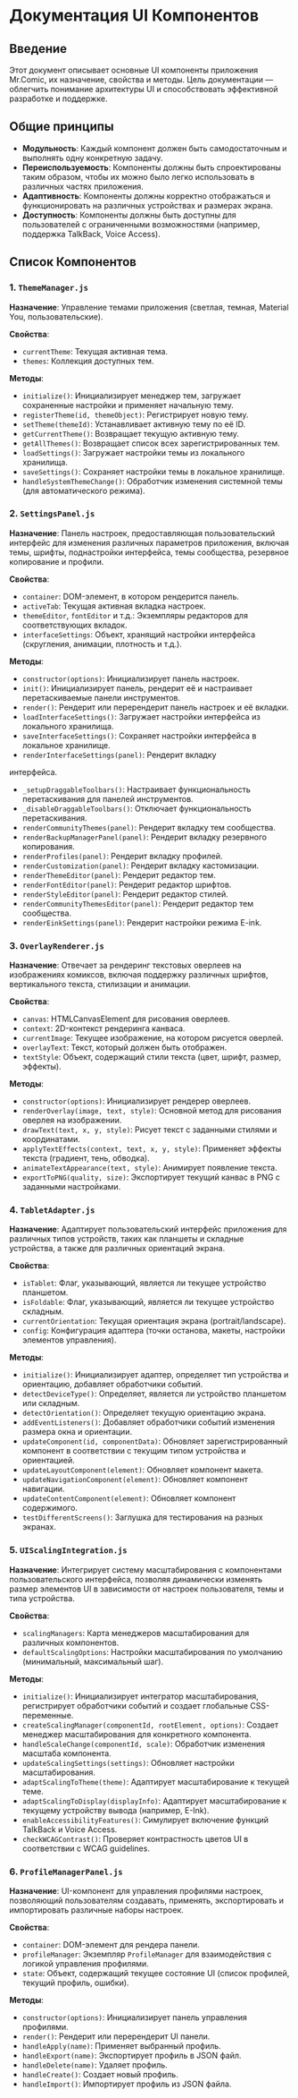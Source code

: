 # Документация UI Компонентов

## Введение

Этот документ описывает основные UI компоненты приложения Mr.Comic, их назначение, свойства и методы. Цель документации — облегчить понимание архитектуры UI и способствовать эффективной разработке и поддержке.

## Общие принципы

*   **Модульность**: Каждый компонент должен быть самодостаточным и выполнять одну конкретную задачу.
*   **Переиспользуемость**: Компоненты должны быть спроектированы таким образом, чтобы их можно было легко использовать в различных частях приложения.
*   **Адаптивность**: Компоненты должны корректно отображаться и функционировать на различных устройствах и размерах экрана.
*   **Доступность**: Компоненты должны быть доступны для пользователей с ограниченными возможностями (например, поддержка TalkBack, Voice Access).

## Список Компонентов

### 1. `ThemeManager.js`

**Назначение**: Управление темами приложения (светлая, темная, Material You, пользовательские).

**Свойства**:
*   `currentTheme`: Текущая активная тема.
*   `themes`: Коллекция доступных тем.

**Методы**:
*   `initialize()`: Инициализирует менеджер тем, загружает сохраненные настройки и применяет начальную тему.
*   `registerTheme(id, themeObject)`: Регистрирует новую тему.
*   `setTheme(themeId)`: Устанавливает активную тему по её ID.
*   `getCurrentTheme()`: Возвращает текущую активную тему.
*   `getAllThemes()`: Возвращает список всех зарегистрированных тем.
*   `loadSettings()`: Загружает настройки темы из локального хранилища.
*   `saveSettings()`: Сохраняет настройки темы в локальное хранилище.
*   `handleSystemThemeChange()`: Обработчик изменения системной темы (для автоматического режима).

### 2. `SettingsPanel.js`

**Назначение**: Панель настроек, предоставляющая пользовательский интерфейс для изменения различных параметров приложения, включая темы, шрифты, поднастройки интерфейса, темы сообщества, резервное копирование и профили.

**Свойства**:
*   `container`: DOM-элемент, в котором рендерится панель.
*   `activeTab`: Текущая активная вкладка настроек.
*   `themeEditor`, `fontEditor` и т.д.: Экземпляры редакторов для соответствующих вкладок.
*   `interfaceSettings`: Объект, хранящий настройки интерфейса (скругления, анимации, плотность и т.д.).

**Методы**:
*   `constructor(options)`: Инициализирует панель настроек.
*   `init()`: Инициализирует панель, рендерит её и настраивает перетаскиваемые панели инструментов.
*   `render()`: Рендерит или перерендерит панель настроек и её вкладки.
*   `loadInterfaceSettings()`: Загружает настройки интерфейса из локального хранилища.
*   `saveInterfaceSettings()`: Сохраняет настройки интерфейса в локальное хранилище.
*   `renderInterfaceSettings(panel)`: Рендерит вкладку 


интерфейса.
*   `_setupDraggableToolbars()`: Настраивает функциональность перетаскивания для панелей инструментов.
*   `_disableDraggableToolbars()`: Отключает функциональность перетаскивания.
*   `renderCommunityThemes(panel)`: Рендерит вкладку тем сообщества.
*   `renderBackupManagerPanel(panel)`: Рендерит вкладку резервного копирования.
*   `renderProfiles(panel)`: Рендерит вкладку профилей.
*   `renderCustomization(panel)`: Рендерит вкладку кастомизации.
*   `renderThemeEditor(panel)`: Рендерит редактор тем.
*   `renderFontEditor(panel)`: Рендерит редактор шрифтов.
*   `renderStyleEditor(panel)`: Рендерит редактор стилей.
*   `renderCommunityThemesEditor(panel)`: Рендерит редактор тем сообщества.
*   `renderEinkSettings(panel)`: Рендерит настройки режима E-ink.

### 3. `OverlayRenderer.js`

**Назначение**: Отвечает за рендеринг текстовых оверлеев на изображениях комиксов, включая поддержку различных шрифтов, вертикального текста, стилизации и анимации.

**Свойства**:
*   `canvas`: HTMLCanvasElement для рисования оверлеев.
*   `context`: 2D-контекст рендеринга канваса.
*   `currentImage`: Текущее изображение, на котором рисуется оверлей.
*   `overlayText`: Текст, который должен быть отображен.
*   `textStyle`: Объект, содержащий стили текста (цвет, шрифт, размер, эффекты).

**Методы**:
*   `constructor(options)`: Инициализирует рендерер оверлеев.
*   `renderOverlay(image, text, style)`: Основной метод для рисования оверлея на изображении.
*   `drawText(text, x, y, style)`: Рисует текст с заданными стилями и координатами.
*   `applyTextEffects(context, text, x, y, style)`: Применяет эффекты текста (градиент, тень, обводка).
*   `animateTextAppearance(text, style)`: Анимирует появление текста.
*   `exportToPNG(quality, size)`: Экспортирует текущий канвас в PNG с заданными настройками.

### 4. `TabletAdapter.js`

**Назначение**: Адаптирует пользовательский интерфейс приложения для различных типов устройств, таких как планшеты и складные устройства, а также для различных ориентаций экрана.

**Свойства**:
*   `isTablet`: Флаг, указывающий, является ли текущее устройство планшетом.
*   `isFoldable`: Флаг, указывающий, является ли текущее устройство складным.
*   `currentOrientation`: Текущая ориентация экрана (portrait/landscape).
*   `config`: Конфигурация адаптера (точки останова, макеты, настройки элементов управления).

**Методы**:
*   `initialize()`: Инициализирует адаптер, определяет тип устройства и ориентацию, добавляет обработчики событий.
*   `detectDeviceType()`: Определяет, является ли устройство планшетом или складным.
*   `detectOrientation()`: Определяет текущую ориентацию экрана.
*   `addEventListeners()`: Добавляет обработчики событий изменения размера окна и ориентации.
*   `updateComponent(id, componentData)`: Обновляет зарегистрированный компонент в соответствии с текущим типом устройства и ориентацией.
*   `updateLayoutComponent(element)`: Обновляет компонент макета.
*   `updateNavigationComponent(element)`: Обновляет компонент навигации.
*   `updateContentComponent(element)`: Обновляет компонент содержимого.
*   `testDifferentScreens()`: Заглушка для тестирования на разных экранах.

### 5. `UIScalingIntegration.js`

**Назначение**: Интегрирует систему масштабирования с компонентами пользовательского интерфейса, позволяя динамически изменять размер элементов UI в зависимости от настроек пользователя, темы и типа устройства.

**Свойства**:
*   `scalingManagers`: Карта менеджеров масштабирования для различных компонентов.
*   `defaultScalingOptions`: Настройки масштабирования по умолчанию (минимальный, максимальный шаг).

**Методы**:
*   `initialize()`: Инициализирует интегратор масштабирования, регистрирует обработчики событий и создает глобальные CSS-переменные.
*   `createScalingManager(componentId, rootElement, options)`: Создает менеджер масштабирования для конкретного компонента.
*   `handleScaleChange(componentId, scale)`: Обработчик изменения масштаба компонента.
*   `updateScalingSettings(settings)`: Обновляет настройки масштабирования.
*   `adaptScalingToTheme(theme)`: Адаптирует масштабирование к текущей теме.
*   `adaptScalingToDisplay(displayInfo)`: Адаптирует масштабирование к текущему устройству вывода (например, E-Ink).
*   `enableAccessibilityFeatures()`: Симулирует включение функций TalkBack и Voice Access.
*   `checkWCAGContrast()`: Проверяет контрастность цветов UI в соответствии с WCAG guidelines.

### 6. `ProfileManagerPanel.js`

**Назначение**: UI-компонент для управления профилями настроек, позволяющий пользователям создавать, применять, экспортировать и импортировать различные наборы настроек.

**Свойства**:
*   `container`: DOM-элемент для рендера панели.
*   `profileManager`: Экземпляр `ProfileManager` для взаимодействия с логикой управления профилями.
*   `state`: Объект, содержащий текущее состояние UI (список профилей, текущий профиль, ошибки).

**Методы**:
*   `constructor(options)`: Инициализирует панель управления профилями.
*   `render()`: Рендерит или перерендерит UI панели.
*   `handleApply(name)`: Применяет выбранный профиль.
*   `handleExport(name)`: Экспортирует профиль в JSON файл.
*   `handleDelete(name)`: Удаляет профиль.
*   `handleCreate()`: Создает новый профиль.
*   `handleImport()`: Импортирует профиль из JSON файла.



